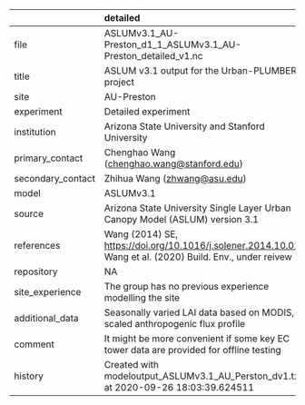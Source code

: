 |                   | detailed                                                                                                    |
|:------------------|:------------------------------------------------------------------------------------------------------------|
| file              | ASLUMv3.1_AU-Preston_d1_1_ASLUMv3.1_AU-Preston_detailed_v1.nc                                               |
| title             | ASLUM v3.1 output for the Urban-PLUMBER project                                                             |
| site              | AU-Preston                                                                                                  |
| experiment        | Detailed experiment                                                                                         |
| institution       | Arizona State University and Stanford University                                                            |
| primary_contact   | Chenghao Wang (chenghao.wang@stanford.edu)                                                                  |
| secondary_contact | Zhihua Wang (zhwang@asu.edu)                                                                                |
| model             | ASLUMv3.1                                                                                                   |
| source            | Arizona State University Single Layer Urban Canopy Model (ASLUM) version 3.1                                |
| references        | Wang (2014) SE, https://doi.org/10.1016/j.solener.2014.10.012; Wang et al. (2020) Build. Env., under reivew |
| repository        | NA                                                                                                          |
| site_experience   | The group has no previous experience modelling the site                                                     |
| additional_data   | Seasonally varied LAI data based on MODIS, scaled anthropogenic flux profile                                |
| comment           | It might be more convenient if some key EC tower data are provided for offline testing                      |
| history           | Created with modeloutput_ASLUMv3.1_AU_Perston_dv1.txt at 2020-09-26 18:03:39.624511                         |
